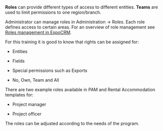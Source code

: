 


**Roles** can provide different types of access to different entities. **Teams** are used to limit permissions to one region/branch. 

Administrator can manage roles in Administration -> Roles. Each role defines access to certain areas. For an overview of role management see [Roles management in EspoCRM](https://docs.espocrm.com/administration/roles-management/).  

For this training it is good to know that rights can be assigned for: 

- Entities 

- Fields 

- Special permissions such as Exports 

- No, Own, Team and All

  

There are two example roles available in PAM and Rental Accommodation templates for: 

- Project manager 

- Project officer

  

The roles can be adjusted according to the needs of the program. 
